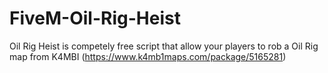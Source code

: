# FiveM-Oil-Rig-Heist
Oil Rig Heist is competely free script that allow your players to rob a Oil Rig map from K4MBI (https://www.k4mb1maps.com/package/5165281)
